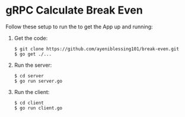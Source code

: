 # gRPC Calculate Break Even

Follow these setup to run the to get the App up and running:

1.  Get the code:

    ```console
    $ git clone https://github.com/ayeniblessing101/break-even.git
    $ go get ./...
    ```

2.  Run the server:

    ```console
    $ cd server
    $ go run server.go
    ```

3.  Run the client:

    ```console
    $ cd client
    $ go run client.go
    ```
